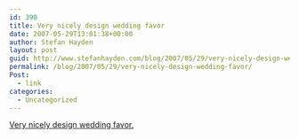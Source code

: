 ```yaml
---
id: 390
title: Very nicely design wedding favor
date: 2007-05-29T13:01:38+00:00
author: Stefan Hayden
layout: post
guid: http://www.stefanhayden.com/blog/2007/05/29/very-nicely-design-wedding-favor/
permalink: /blog/2007/05/29/very-nicely-design-wedding-favor/
Post:
  - link
categories:
  - Uncategorized
---
```

<p><a href="http://www.flickr.com/photos/andrewcoulterenright/168272241/">Very nicely design wedding favor.</a>
</p>
